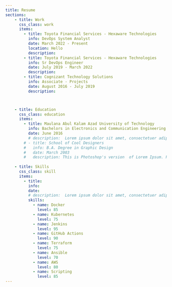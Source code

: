 ```yaml
---
title: Resume
sections:
    - title: Work
      css_class: work
      items:
        - title: Toyota Financial Services - Hexaware Technologies
          info: DevOps System Analyst
          date: March 2022 - Present
          location: Hello
          description: 
        - title: Toyota Financial Services - Hexaware Technologies
          info: Sr DevOps Engineer
          date: July 2019 - March 2022
          description:   
        - title: Cognizant Technology Solutions 
          info: Associate - Projects
          date: August 2016 - July 2019
          description:



    - title: Education
      css_class: education
      items:
        - title: Maulana Abul Kalam Azad University of Technology
          info: Bachelors in Electronics and Communication Engineering
          date: June 2016
          # description:  Lorem ipsum dolor sit amet, consectetuer adipiscing elit. Aenean commodo ligula eget dolor. Aenean massa. Cum sociis natoque penatibus et magnis dis parturient montes, nascetur ridiculus mus. Donec quam felis, ultricies nec, pellentesque eu, pretium quis, sem. Nulla consequat massa quis enim. Donec pede justo, fringilla vel, aliquet nec, vulputate eget, arcu. Nullam dictum felis eu pede mollis pretium.
        # - title: School of Cool Designers
        #   info: B.A. Degree in Graphic Design
        #   date: March 2003
        #   description: This is Photoshop's version  of Lorem Ipsum. Proin gravida nibh vel velit auctor aliquet. Aenean sollicitudin, lorem quis bibendum auctor, nisi elit consequat ipsum, nec sagittis sem nibh id elit. Duis sed odio sit amet nibh vulputate cursus a sit amet mauris. Morbi accumsan ipsum velit. Nam nec tellus a odio tincidunt auctor a ornare odio. Sed non  mauris vitae erat
    
    - title: Skills
      css_class: skill
      items:
        - title:
          info:
          date:
          # description:  Lorem ipsum dolor sit amet, consectetuer adipiscing elit. Aenean commodo ligula eget dolor. Aenean massa. Cum sociis natoque penatibus et magnis dis parturient montes, nascetur ridiculus mus. Donec quam felis, ultricies nec, pellentesque eu, pretium quis, sem. Nulla consequat massa quis enim. Donec pede justo, fringilla vel, aliquet nec, vulputate eget, arcu. Nullam dictum felis eu pede mollis pretium.  
          skills:
            - name: Docker
              level: 85
            - name: Kubernetes
              level: 75
            - name: Jenkins
              level: 95
            - name: GitHub Actions
              level: 90
            - name: Terraform
              level: 75    
            - name: Ansible
              level: 70
            - name: AWS
              level: 80
            - name: Scripting
              level: 85  
---
```

